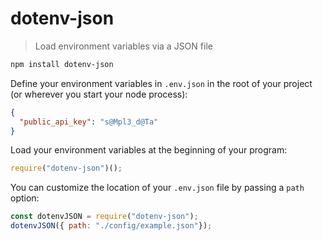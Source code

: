 # dotenv-json

> Load environment variables via a JSON file

```bash
npm install dotenv-json
```

Define your environment variables in `.env.json` in the root of your project (or wherever you start your node process):

```json
{
  "public_api_key": "s@Mpl3_d@Ta"
}
```

Load your environment variables at the beginning of your program:

```js
require("dotenv-json")();
```

You can customize the location of your `.env.json` file by passing a `path` option:

```js
const dotenvJSON = require("dotenv-json");
dotenvJSON({ path: "./config/example.json"});
```

